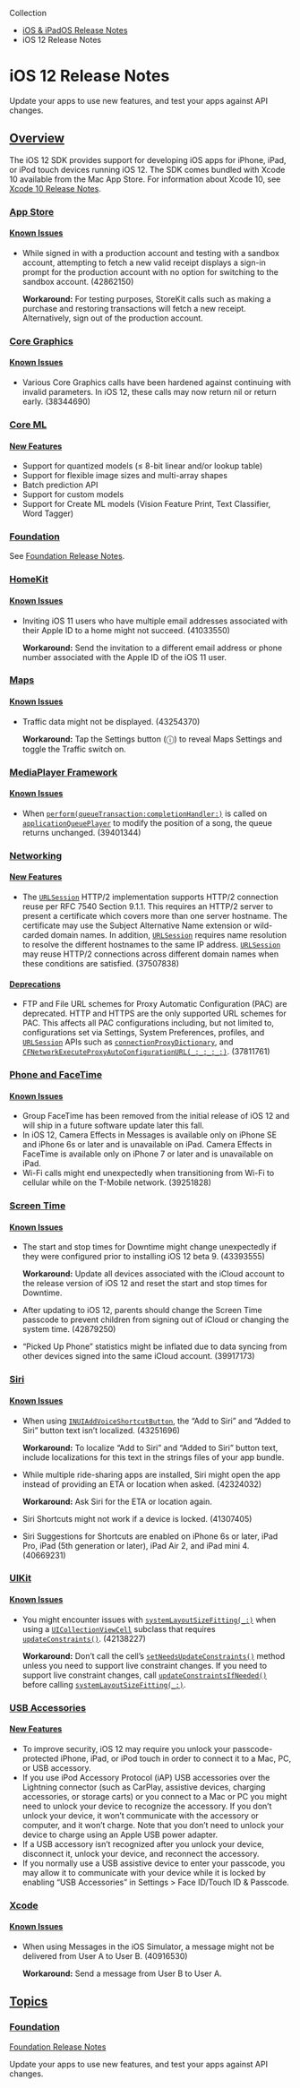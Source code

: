 Collection

- [iOS & iPadOS Release Notes](https://developer.apple.com/documentation/ios-ipados-release-notes)
- iOS 12 Release Notes

# iOS 12 Release Notes

Update your apps to use new features, and test your apps against API changes.

## [Overview](https://developer.apple.com/documentation/ios-ipados-release-notes/ios-12-release-notes#overview)

The iOS 12 SDK provides support for developing iOS apps for iPhone, iPad, or iPod touch devices running iOS 12. The SDK comes bundled with Xcode 10 available from the Mac App Store. For information about Xcode 10, see [Xcode 10 Release Notes](https://developer.apple.com/documentation/Xcode-Release-Notes/xcode-10-release-notes).

### [App Store](https://developer.apple.com/documentation/ios-ipados-release-notes/ios-12-release-notes#App-Store)

#### [Known Issues](https://developer.apple.com/documentation/ios-ipados-release-notes/ios-12-release-notes#Known-Issues)

- While signed in with a production account and testing with a sandbox account, attempting to fetch a new valid receipt displays a sign-in prompt for the production account with no option for switching to the sandbox account. (42862150)

  **Workaround:** For testing purposes, StoreKit calls such as making a purchase and restoring transactions will fetch a new receipt. Alternatively, sign out of the production account.

### [Core Graphics](https://developer.apple.com/documentation/ios-ipados-release-notes/ios-12-release-notes#Core-Graphics)

#### [Known Issues](https://developer.apple.com/documentation/ios-ipados-release-notes/ios-12-release-notes#Known-Issues)

- Various Core Graphics calls have been hardened against continuing with invalid parameters. In iOS 12, these calls may now return nil or return early. (38344690)

### [Core ML](https://developer.apple.com/documentation/ios-ipados-release-notes/ios-12-release-notes#Core-ML)

#### [New Features](https://developer.apple.com/documentation/ios-ipados-release-notes/ios-12-release-notes#New-Features)

- Support for quantized models (≤ 8-bit linear and/or lookup table)
- Support for flexible image sizes and multi-array shapes
- Batch prediction API
- Support for custom models
- Support for Create ML models (Vision Feature Print, Text Classifier, Word Tagger)

### [Foundation](https://developer.apple.com/documentation/ios-ipados-release-notes/ios-12-release-notes#Foundation)

See [Foundation Release Notes](https://developer.apple.com/documentation/ios-ipados-release-notes/foundation-release-notes).

### [HomeKit](https://developer.apple.com/documentation/ios-ipados-release-notes/ios-12-release-notes#HomeKit)

#### [Known Issues](https://developer.apple.com/documentation/ios-ipados-release-notes/ios-12-release-notes#Known-Issues)

- Inviting iOS 11 users who have multiple email addresses associated with their Apple ID to a home might not succeed. (41033550)

  **Workaround:** Send the invitation to a different email address or phone number associated with the Apple ID of the iOS 11 user.

### [Maps](https://developer.apple.com/documentation/ios-ipados-release-notes/ios-12-release-notes#Maps)

#### [Known Issues](https://developer.apple.com/documentation/ios-ipados-release-notes/ios-12-release-notes#Known-Issues)

- Traffic data might not be displayed. (43254370)

  **Workaround:** Tap the Settings button (ⓘ) to reveal Maps Settings and toggle the Traffic switch on.

### [MediaPlayer Framework](https://developer.apple.com/documentation/ios-ipados-release-notes/ios-12-release-notes#MediaPlayer-Framework)

#### [Known Issues](https://developer.apple.com/documentation/ios-ipados-release-notes/ios-12-release-notes#Known-Issues)

- When [`perform(queueTransaction:completionHandler:)`](https://developer.apple.com/documentation/MediaPlayer/MPMusicPlayerApplicationController/perform(queueTransaction:completionHandler:)) is called on [`applicationQueuePlayer`](https://developer.apple.com/documentation/MediaPlayer/MPMusicPlayerController/applicationQueuePlayer) to modify the position of a song, the queue returns unchanged. (39401344)

### [Networking](https://developer.apple.com/documentation/ios-ipados-release-notes/ios-12-release-notes#Networking)

#### [New Features](https://developer.apple.com/documentation/ios-ipados-release-notes/ios-12-release-notes#New-Features)

- The [`URLSession`](https://developer.apple.com/documentation/Foundation/URLSession) HTTP/2 implementation supports HTTP/2 connection reuse per RFC 7540 Section 9.1.1. This requires an HTTP/2 server to present a certificate which covers more than one server hostname. The certificate may use the Subject Alternative Name extension or wild-carded domain names. In addition, [`URLSession`](https://developer.apple.com/documentation/Foundation/URLSession) requires name resolution to resolve the different hostnames to the same IP address. [`URLSession`](https://developer.apple.com/documentation/Foundation/URLSession) may reuse HTTP/2 connections across different domain names when these conditions are satisfied. (37507838)

#### [Deprecations](https://developer.apple.com/documentation/ios-ipados-release-notes/ios-12-release-notes#Deprecations)

- FTP and File URL schemes for Proxy Automatic Configuration (PAC) are deprecated. HTTP and HTTPS are the only supported URL schemes for PAC. This affects all PAC configurations including, but not limited to, configurations set via Settings, System Preferences, profiles, and [`URLSession`](https://developer.apple.com/documentation/Foundation/URLSession) APIs such as [`connectionProxyDictionary`](https://developer.apple.com/documentation/Foundation/URLSessionConfiguration/connectionProxyDictionary), and [`CFNetworkExecuteProxyAutoConfigurationURL(_:_:_:_:)`](https://developer.apple.com/documentation/CFNetwork/CFNetworkExecuteProxyAutoConfigurationURL(_:_:_:_:)). (37811761)

### [Phone and FaceTime](https://developer.apple.com/documentation/ios-ipados-release-notes/ios-12-release-notes#Phone-and-FaceTime)

#### [Known Issues](https://developer.apple.com/documentation/ios-ipados-release-notes/ios-12-release-notes#Known-Issues)

- Group FaceTime has been removed from the initial release of iOS 12 and will ship in a future software update later this fall.
- In iOS 12, Camera Effects in Messages is available only on iPhone SE and iPhone 6s or later and is unavailable on iPad. Camera Effects in FaceTime is available only on iPhone 7 or later and is unavailable on iPad.
- Wi-Fi calls might end unexpectedly when transitioning from Wi-Fi to cellular while on the T-Mobile network. (39251828)

### [Screen Time](https://developer.apple.com/documentation/ios-ipados-release-notes/ios-12-release-notes#Screen-Time)

#### [Known Issues](https://developer.apple.com/documentation/ios-ipados-release-notes/ios-12-release-notes#Known-Issues)

- The start and stop times for Downtime might change unexpectedly if they were configured prior to installing iOS 12 beta 9. (43393555)

  **Workaround:** Update all devices associated with the iCloud account to the release version of iOS 12 and reset the start and stop times for Downtime.
- After updating to iOS 12, parents should change the Screen Time passcode to prevent children from signing out of iCloud or changing the system time. (42879250)
- “Picked Up Phone” statistics might be inflated due to data syncing from other devices signed into the same iCloud account. (39917173)

### [Siri](https://developer.apple.com/documentation/ios-ipados-release-notes/ios-12-release-notes#Siri)

#### [Known Issues](https://developer.apple.com/documentation/ios-ipados-release-notes/ios-12-release-notes#Known-Issues)

- When using [`INUIAddVoiceShortcutButton`](https://developer.apple.com/documentation/IntentsUI/INUIAddVoiceShortcutButton), the “Add to Siri” and “Added to Siri” button text isn’t localized. (43251696)

  **Workaround:** To localize “Add to Siri” and “Added to Siri” button text, include localizations for this text in the strings files of your app bundle.
- While multiple ride-sharing apps are installed, Siri might open the app instead of providing an ETA or location when asked. (42324032)

  **Workaround:** Ask Siri for the ETA or location again.
- Siri Shortcuts might not work if a device is locked. (41307405)
- Siri Suggestions for Shortcuts are enabled on iPhone 6s or later, iPad Pro, iPad (5th generation or later), iPad Air 2, and iPad mini 4. (40669231)

### [UIKit](https://developer.apple.com/documentation/ios-ipados-release-notes/ios-12-release-notes#UIKit)

#### [Known Issues](https://developer.apple.com/documentation/ios-ipados-release-notes/ios-12-release-notes#Known-Issues)

- You might encounter issues with [`systemLayoutSizeFitting(_:)`](https://developer.apple.com/documentation/UIKit/UIView/systemLayoutSizeFitting(_:)) when using a [`UICollectionViewCell`](https://developer.apple.com/documentation/UIKit/UICollectionViewCell) subclass that requires [`updateConstraints()`](https://developer.apple.com/documentation/UIKit/UIView/updateConstraints()). (42138227)

  **Workaround:** Don’t call the cell’s [`setNeedsUpdateConstraints()`](https://developer.apple.com/documentation/UIKit/UIView/setNeedsUpdateConstraints()) method unless you need to support live constraint changes. If you need to support live constraint changes, call [`updateConstraintsIfNeeded()`](https://developer.apple.com/documentation/UIKit/UIView/updateConstraintsIfNeeded()) before calling [`systemLayoutSizeFitting(_:)`](https://developer.apple.com/documentation/UIKit/UIView/systemLayoutSizeFitting(_:)).

### [USB Accessories](https://developer.apple.com/documentation/ios-ipados-release-notes/ios-12-release-notes#USB-Accessories)

#### [New Features](https://developer.apple.com/documentation/ios-ipados-release-notes/ios-12-release-notes#New-Features)

- To improve security, iOS 12 may require you unlock your passcode-protected iPhone, iPad, or iPod touch in order to connect it to a Mac, PC, or USB accessory.
- If you use iPod Accessory Protocol (iAP) USB accessories over the Lightning connector (such as CarPlay, assistive devices, charging accessories, or storage carts) or you connect to a Mac or PC you might need to unlock your device to recognize the accessory. If you don’t unlock your device, it won’t communicate with the accessory or computer, and it won’t charge. Note that you don’t need to unlock your device to charge using an Apple USB power adapter.
- If a USB accessory isn’t recognized after you unlock your device, disconnect it, unlock your device, and reconnect the accessory.
- If you normally use a USB assistive device to enter your passcode, you may allow it to communicate with your device while it is locked by enabling “USB Accessories” in Settings > Face ID/Touch ID & Passcode.

### [Xcode](https://developer.apple.com/documentation/ios-ipados-release-notes/ios-12-release-notes#Xcode)

#### [Known Issues](https://developer.apple.com/documentation/ios-ipados-release-notes/ios-12-release-notes#Known-Issues)

- When using Messages in the iOS Simulator, a message might not be delivered from User A to User B. (40916530)

  **Workaround:** Send a message from User B to User A.

## [Topics](https://developer.apple.com/documentation/ios-ipados-release-notes/ios-12-release-notes#topics)

### [Foundation](https://developer.apple.com/documentation/ios-ipados-release-notes/ios-12-release-notes#Foundation)

[Foundation Release Notes](https://developer.apple.com/documentation/ios-ipados-release-notes/foundation-release-notes)

Update your apps to use new features, and test your apps against API changes.
